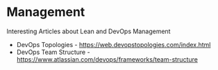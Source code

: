 # Management
Interesting Articles about Lean and DevOps Management 
 - DevOps Topologies - https://web.devopstopologies.com/index.html
 - DevOps Team Structure - https://www.atlassian.com/devops/frameworks/team-structure
